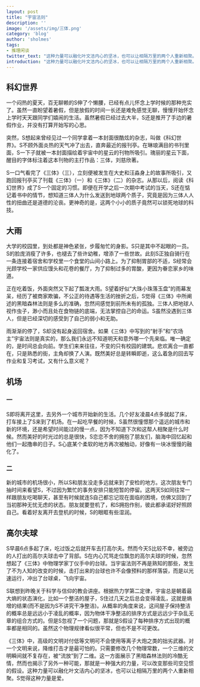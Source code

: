 ```yaml
---
layout: post
title: "宇宙法则"
description: ''
image: '/assets/img/三体.png'
category: 'blog'
author: 'sholmes'
tags:
- 推理闲谈
twitter_text: "这种力量可以融化叶文洁内心的坚冰，也可以让相隔万里的两个人重新相聚。S觉得这种力量是爱。"
introduction: "这种力量可以融化叶文洁内心的坚冰，也可以让相隔万里的两个人重新相聚。S觉得这种力量是爱。"
---
```


## 科幻世界

一个闷热的夏天，百无聊赖的S伸了个懒腰，已经有点儿怀念上学时候的那种充实了。虽然一直盼望着暑假，但是放假的时间一长还是难免感觉无聊，慢慢开始怀念上学时天天跟同学们嬉闹的生活。虽然暑假已经过去大半，S还是推开了手边的暑假作业，并没有打算开始写的心思。

突然，S想起来曾经见过一个同学拿着一本封面很酷炫的杂志，叫做《科幻世界》。S不顾外面炎热的天气冲了出去，直奔最近的报刊亭。在琳琅满目的书刊里面，S一下子就被一本封面描绘着宇宙中的星云的刊物所吸引。瑰丽的星云下面，醒目的字体标注着这本刊物的主打作品：三体，刘慈欣著。

S一口气看完了《三体》（三），立刻便被发生在大史和汪淼身上的故事所吸引，又跑回报刊亭买了刊载《三体》（一）和《三体》（二）的杂志。从那以后，阅读《科幻世界》成了S一个固定的习惯。即便在开学之后一次期中考试的当天，S还在惦记着书中的情节，想知道三体人为什么发送到地球两个质子，究竟是因为三体人人性的扭曲还是道德的沦丧。更神奇的是，这两个小小的质子竟然可以锁死地球的科技。

## 大雨

大学的校园里，到处都是神色紧张，步履匆忙的身影。S只是其中不起眼的一员。S的脸庞消瘦了许多，也褪去了些许幼稚，增添了一些世故。此刻S正独自骑行在一条连接着宿舍和学校里一个食堂的山间小路上。为了抑制胃部的不适，S经常会光顾学校一家供应馒头和花卷的餐厅，为了抑制过多的胃酸，更因为眷恋家乡的味道。

正在吃着饭，外面突然又下起了瓢泼大雨。S望着好似“大珠小珠落玉盘”的雨幕发呆，经历了被商家欺骗，不公正的待遇等生活的挫折之后，S觉得《三体》中所阐述的黑暗森林法则是多么的准确，忽然间感觉到前所未有的孤独。三体人把地球人视作虫子，渺小而且处在食物链的底端，无法掌控自己的命运。S虽然没遇到三体人，但是已经深切的感受到了自己的弱小和无助。

雨渐渐的停了，S却没有起身返回宿舍。如果《三体》中写到的“射手”和“农场主”宇宙法则是真实的，那么我们永远不知道明天和意外哪一个先来临。唯一确定的，是时间总会向前。学生们来来往往，不变的只有校园的建筑。悲欢离合一直都在，只是熟悉的街，主角却换了人演。既然美好总是转瞬即逝，这么着急的回去写作业和复习考试，又有什么意义呢？

## 机场

### 一

S即将离开这里，去另外一个城市开始新的生活。几个好友凌晨4点多就起了床，打车接上了S来到了机场。在一起吃早餐的时候，S虽然很憧憬那个遥远的城市和新的环境，还是希望时间能过的慢一点，因为不知道下次和这帮人相聚是什么时候。然而美好的时光过的总是很快，S恋恋不舍的拥抱了朋友们，脑海中回忆起和他们一起撸串的日子。S心底某个柔软的地方再次被触动，好像有一块冰慢慢的融化了。

### 二

新的城市的机场很小，所以S和朋友没走多远就来到了安检的地方。这次朋友专门抽时间来看望S，不过因为繁忙的事务安排只能短暂的停留。这两天S如同往常一样跟朋友吃喝聊天，甚至有时候就连S自己都忘记现在面临的困境，仿佛又回到了当初那种无忧无虑的状态。朋友就要登机了，和S拥抱作别，彼此都承诺好好照顾自己。看着好友离开去登机的时候，S的眼眶有些湿润。

## 高尔夫球

S早晨6点多起了床，吃过饭之后就开车去打高尔夫。然而今天S比较不幸，被旁边的人打出的高尔夫球击中了背部。S在内心咒骂走位飘忽的高尔夫球的时候，忽然想起了《三体》中物理学家丁仪手中的台球。当宇宙法则不再是熟知的那些，发生了不为人知的改变的时候，击打出来的台球也许不会像预料的那样落袋，而是以光速运行，冲出了台球桌，飞向宇宙。

S联想到昨晚关于科学与信仰的教会讲座。根据热力学第二定律，宇宙总是朝着最大熵的状态演化，比如一个整洁的屋子，S住过几天之后总会变得凌乱，这就是熵增的结果(而不是因为S不讲究干净整洁)。从概率的角度来说，这间屋子保持整洁的概率总是远远小于凌乱的概率，因为物体干净整洁的排序方式是远远少于杂乱无章的组合方式的。但是S忽视了一个问题，那就是S假设了每种排序方式出现的概率都是相同的。虽然这个物理规律看似很平常，但也不是不可更改。

《三体》中，高级的文明对付低等文明可不会使用等离子大炮之类的拙劣武器。对一个文明来说，降维打击才是最可怕的。只需要修改几个物理常数，一个三维的文明瞬间就不复存在，被“流放”到了二维。这一方面展示了黑暗森林法则的冷酷无情，然而也揭示了另外一种可能，那就是一种强大的力量，可以改变那些司空见惯的假设。这种力量可以融化叶文洁内心的坚冰，也可以让相隔万里的两个人重新相聚。S觉得这种力量是爱。
